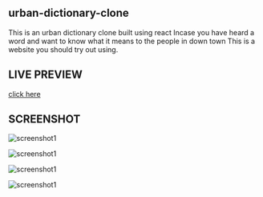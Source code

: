 ## urban-dictionary-clone
This is an urban dictionary clone built using react
Incase you have heard a word and want to know what it means to the people in down town
This is a website you should try out using.

## LIVE PREVIEW
[click here](https://urban-dictionary-web.netlify.app/)

## SCREENSHOT
![screenshot1](https://ik.imagekit.io/x761p7oyp/urban-dictionary/Screenshot__223__Ki6O4E4oMq.png?ik-sdk-version=javascript-1.4.3&updatedAt=1663923108971)

![screenshot1](https://ik.imagekit.io/x761p7oyp/urban-dictionary/Screenshot__225__0m_jZw23w.png?ik-sdk-version=javascript-1.4.3&updatedAt=1663923108917)

![screenshot1](https://ik.imagekit.io/x761p7oyp/urban-dictionary/Screenshot__226__nOaSB6uhV.png?ik-sdk-version=javascript-1.4.3&updatedAt=1663923108782)

![screenshot1](https://ik.imagekit.io/x761p7oyp/urban-dictionary/Screenshot__224__CAz0uT249.png?ik-sdk-version=javascript-1.4.3&updatedAt=1663923108703)
